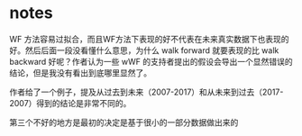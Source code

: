 # notes

WF 方法容易过拟合，而且WF方法下表现的好不代表在未来真实数据下也表现的好。然后后面一段没看懂什么意思，为什么 walk forward 就要表现的比 walk backward 好呢？作者认为一些 wWF 的支持者提出的假设会导出一个显然错误的结论，但是我没有看出到底哪里显然了。

作者给了一个例子，提及从过去到未来（2007-2017）和从未来到过去（2017-2007）得到的结论是非常不同的。

第三个不好的地方是最初的决定是基于很小的一部分数据做出来的